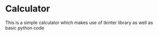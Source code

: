# Calculator
This is a simple calculator which makes use of tkinter library as well as basic python code
